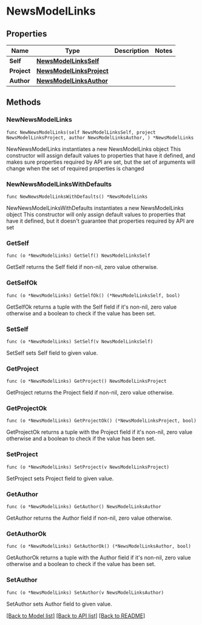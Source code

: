 # NewsModelLinks

## Properties

Name | Type | Description | Notes
------------ | ------------- | ------------- | -------------
**Self** | [**NewsModelLinksSelf**](NewsModelLinksSelf.md) |  | 
**Project** | [**NewsModelLinksProject**](NewsModelLinksProject.md) |  | 
**Author** | [**NewsModelLinksAuthor**](NewsModelLinksAuthor.md) |  | 

## Methods

### NewNewsModelLinks

`func NewNewsModelLinks(self NewsModelLinksSelf, project NewsModelLinksProject, author NewsModelLinksAuthor, ) *NewsModelLinks`

NewNewsModelLinks instantiates a new NewsModelLinks object
This constructor will assign default values to properties that have it defined,
and makes sure properties required by API are set, but the set of arguments
will change when the set of required properties is changed

### NewNewsModelLinksWithDefaults

`func NewNewsModelLinksWithDefaults() *NewsModelLinks`

NewNewsModelLinksWithDefaults instantiates a new NewsModelLinks object
This constructor will only assign default values to properties that have it defined,
but it doesn't guarantee that properties required by API are set

### GetSelf

`func (o *NewsModelLinks) GetSelf() NewsModelLinksSelf`

GetSelf returns the Self field if non-nil, zero value otherwise.

### GetSelfOk

`func (o *NewsModelLinks) GetSelfOk() (*NewsModelLinksSelf, bool)`

GetSelfOk returns a tuple with the Self field if it's non-nil, zero value otherwise
and a boolean to check if the value has been set.

### SetSelf

`func (o *NewsModelLinks) SetSelf(v NewsModelLinksSelf)`

SetSelf sets Self field to given value.


### GetProject

`func (o *NewsModelLinks) GetProject() NewsModelLinksProject`

GetProject returns the Project field if non-nil, zero value otherwise.

### GetProjectOk

`func (o *NewsModelLinks) GetProjectOk() (*NewsModelLinksProject, bool)`

GetProjectOk returns a tuple with the Project field if it's non-nil, zero value otherwise
and a boolean to check if the value has been set.

### SetProject

`func (o *NewsModelLinks) SetProject(v NewsModelLinksProject)`

SetProject sets Project field to given value.


### GetAuthor

`func (o *NewsModelLinks) GetAuthor() NewsModelLinksAuthor`

GetAuthor returns the Author field if non-nil, zero value otherwise.

### GetAuthorOk

`func (o *NewsModelLinks) GetAuthorOk() (*NewsModelLinksAuthor, bool)`

GetAuthorOk returns a tuple with the Author field if it's non-nil, zero value otherwise
and a boolean to check if the value has been set.

### SetAuthor

`func (o *NewsModelLinks) SetAuthor(v NewsModelLinksAuthor)`

SetAuthor sets Author field to given value.



[[Back to Model list]](../README.md#documentation-for-models) [[Back to API list]](../README.md#documentation-for-api-endpoints) [[Back to README]](../README.md)


